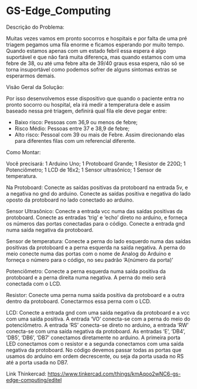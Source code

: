 # GS-Edge_Computing

Descrição do Problema:

Muitas vezes vamos em pronto socorros e hospitais e por falta de uma pré triagem pegamos uma fila enorme e ficamos esperando por muito tempo. Quando estamos apenas com um estado febril essa espera é algo suportável e que não fará muita diferença, mas quando estamos com uma febre de 38, ou até uma febre alta de 39/40 graus essa espera, não só se torna insuportável como podemos sofrer de alguns sintomas extras se esperarmos demais.

Visão Geral da Solução:

Por isso desenvolvemos esse dispositivo que quando o paciente entra no pronto socorro ou hospital, ela irá medir a temperatura dele e assim baseado nessa pré triagem, definirá qual fila ele deve pegar entre: 
- Baixo risco: Pessoas com 36,9 ou menos de febre;
- Risco Médio: Pessoas entre 37 e 38,9 de febre;
- Alto risco: Pessoal com 39 ou mais de Febre.
Assim direcionando elas para diferentes filas com um referencial diferente. 

Como Montar:

Você precisará:
1 Arduino Uno;
1 Protoboard Grande;
1 Resistor de 220Ω;
1 Potenciômetro;
1 LCD de 16x2;
1 Sensor ultrasônico;
1 Sensor de temperatura.

Na Protoboard:
 Conecte as saídas positivas da protoboard na entrada 5v, e a negativa no gnd do arduino. Conecte as saídas positiva e negativa do lado oposto da protoboard no lado conectado ao arduino. 

Sensor Ultrasônico:
 Conecte a entrada vcc numa das saídas positivas da protoboard. Conecte as entradas ‘trig’ e ‘echo’ direto no arduino, e forneça os números das portas conectadas para o código. Conecte a entrada gnd numa saída negativa da protoboard.

Sensor de temperatura:
 Conecte a perna do lado esquerdo numa das saídas positivas da protoboard e a perna esquerda na saída negativa. A perna do meio conecte numa das portas com o nome de Analog do Arduino e forneça o número para o código, no seu padrão ‘A(número da porta)’

Potenciômetro:
 Conecte a perna esquerda numa saída positiva da protoboard e a perna direita numa negativa. A perna do meio será conectada com o LCD.

Resistor:
 Conecte uma perna numa saída positiva da protoboard e a outra dentro da protoboard. Conectarmos essa perna com o LCD.

LCD:
 Conecte a entrada gnd com uma saída negativa da protoboard e a vcc com uma saída positiva. A entrada ‘VO’ conecta-se com a perna do meio do potenciômetro. A entrada ‘RS’ conecta-se direto no arduino, a entrada ‘RW’ conecta-se com uma saída negativa da protoboard. As entradas ‘E’, ‘DB4’, ‘DB5’, ‘DB6’, ‘DB7’ conectamos diretamente no arduino. A primeira porta LED conectamos com o resistor e a segunda conectamos com uma saída negativa da protoboard. No código devemos passar todas as portas que usamos do arduino em ordem decrescente, ou seja da porta usada no RS até a porta usada no DB7.

Link Thinkercad:
https://www.tinkercad.com/things/kmAqoo2wNC6-gs-edge-computing/editel
